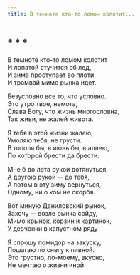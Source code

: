 ```yaml
---
title: В темноте кто-то ломом колотит...
---
```

## * * *

В темноте кто-то ломом колотит\
И лопатой стучится об лед,\
И зима проступает во плоти,\
И трамвай мимо рынка идет.

Безусловно все то, что условно.\
Это утро твое, немота,\
Слава Богу, что жизнь многословна,\
Так живи, не жалей живота.

Я тебя в этой жизни жалею,\
Умоляю тебя, не грусти.\
В тополя бы, в июнь бы, в аллею,\
По которой брести да брести.

Мне б до лета рукой дотянуться,\
А другою рукой -- до тебя,\
А потом в эту зиму вернуться,\
Одному, ни о ком не скорбя.

Вот миную Даниловский рынок,\
Захочу -- возле рынка сойду,\
Мимо крынок, корзин и картинок,\
У девчонки в капустном ряду

Я спрошу помидор на закуску,\
Пошагаю по снегу к пивной.\
Это грустно, по-моему, вкусно,\
Не мечтаю о жизни иной.